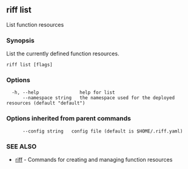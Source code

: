 ## riff list

List function resources

### Synopsis


List the currently defined function resources.

```
riff list [flags]
```

### Options

```
  -h, --help               help for list
      --namespace string   the namespace used for the deployed resources (default "default")
```

### Options inherited from parent commands

```
      --config string   config file (default is $HOME/.riff.yaml)
```

### SEE ALSO
* [riff](riff.md)	 - Commands for creating and managing function resources

